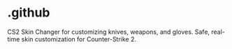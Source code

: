 # .github
CS2 Skin Changer for customizing knives, weapons, and gloves. Safe, real-time skin customization for Counter-Strike 2.
